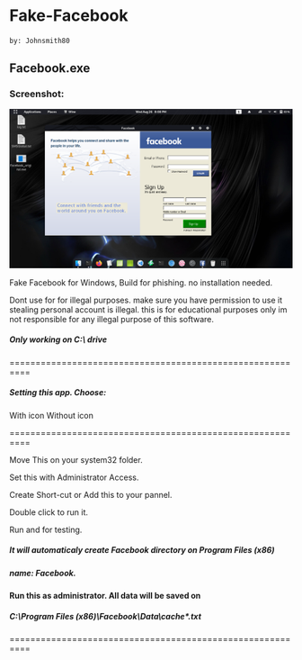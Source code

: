 # Fake-Facebook
    by: Johnsmith80

## Facebook.exe
### Screenshot:
<img src="fb2018.png" width="850" >

Fake Facebook for Windows, Build for phishing. no installation needed.

Dont use for for illegal purposes. make sure you have permission to use it
stealing personal account is illegal. this is for educational purposes only
im not responsible for any illegal purpose of this software.

##### Only working on C:\ drive

==========================================================

##### Setting this app. Choose:

  With icon
  Without icon

==========================================================

Move This on your system32 folder.

 Set this with Administrator Access.

Create Short-cut or Add this to your pannel.

Double click to run it.

Run and for testing.

##### It will automaticaly create Facebook directory on Program Files (x86)
##### name: Facebook.

#### Run this as administrator. All data will be saved on

#####  C:\Program Files (x86)\Facebook\Data\cache\*.txt
  
==========================================================
